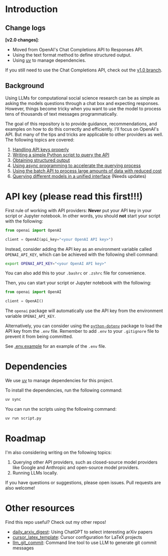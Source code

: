 # Introduction

## Change logs
**[v2.0 changes]**:
- Moved from OpenAI's Chat Completions API to Responses API.
- Using the text format method to define structured output.
- Using [uv](https://docs.astral.sh/uv/getting-started/installation/) to manage dependencies.

If you still need to use the Chat Completions API, check out the [v1.0 branch](https://github.com/yang3kc/llm_for_css/tree/v1.0).

## Background

Using LLMs for computational social science research can be as simple as asking the models questions through a chat box and expecting responses.
However, things become tricky when you want to use the model to process tens of thousands of text messages programmatically.

The goal of this repository is to provide guidance, recommendations, and examples on how to do this correctly and efficiently.
I'll focus on OpenAI's API.
But many of the tips and tricks are applicable to other providers as well.
The following topics are covered:

1. [Handling API keys properly](#api-key-please-read-this-first)
1. [Writing a simple Python script to query the API](/basics)
1. [Obtaining structured output](/structured_output)
1. [Using async programming to accelerate the querying process](/async_programming)
1. [Using the batch API to process large amounts of data with reduced cost](/batch_processing)
1. [Querying different models in a unified interface](/unified_interface) (Needs updates)

# API key (please read this first!!!)

First rule of working with API providers: **Never** put your API key in your script or Jupyter notebook.
In other words, you should **not** start your script with the following:

```python
from openai import OpenAI

client = OpenAI(api_key="<your OpenAI API key>")
```

Instead, consider adding the API key as an environment variable called `OPENAI_API_KEY`, which can be achieved with the following shell command:

```bash
export OPENAI_API_KEY="<your OpenAI API key>"
```
You can also add this to your `.bashrc` or `.zshrc` file for convenience.

Then, you can start your script or Jupyter notebook with the following:

```python
from openai import OpenAI

client = OpenAI()
```

The `openai` package will automatically use the API key from the environment variable `OPENAI_API_KEY`.

Alternatively, you can consider using the [`python-dotenv`](https://github.com/theskumar/python-dotenv) package to load the API key from the `.env` file.
Remember to add `.env` to your `.gitignore` file to prevent it from being committed.

See [.env.example](.env.example) for an example of the `.env` file.


# Dependencies

We use [uv](https://docs.astral.sh/uv/getting-started/installation/) to manage dependencies for this project.

To install the dependencies, run the following command:

```bash
uv sync
```

You can run the scripts using the following command:

```bash
uv run script.py
```


# Roadmap

I'm also considering writing on the following topics:
1. Querying other API providers, such as closed-source model providers like Google and Anthropic and open-source model providers.
1. Running LLMs locally.

If you have questions or suggestions, please open issues.
Pull requests are also welcome!

# Other resources

Find this repo useful? Check out my other repos!

- [daily_arxiv_digest](https://github.com/yang3kc/daily_arxiv_digest): Using ChatGPT to select interesting arXiv papers
- [cursor_latex_template](https://github.com/yang3kc/cursor_latex_template): Cursor configuration for LaTeX projects
- [llm_git_commit](https://github.com/yang3kc/llm_git_commit): Command line tool to use LLM to generate git commit messages